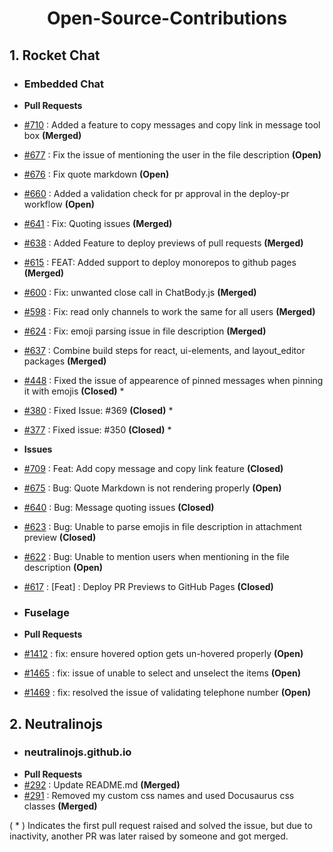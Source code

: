 <h1 align="center">Open-Source-Contributions</h1>

## 1. Rocket Chat
- ### Embedded Chat
- **Pull Requests**
- [#710](https://github.com/RocketChat/EmbeddedChat/pull/710) : Added a feature to copy messages and copy link in message tool box  **(Merged)**
- [#677](https://github.com/RocketChat/EmbeddedChat/pull/677) : Fix the issue of mentioning the user in the file description **(Open)**
- [#676](https://github.com/RocketChat/EmbeddedChat/pull/676) : Fix quote markdown **(Open)**
- [#660](https://github.com/RocketChat/EmbeddedChat/pull/660) : Added a validation check for pr approval in the deploy-pr workflow **(Open)**
- [#641](https://github.com/RocketChat/EmbeddedChat/pull/641) : Fix: Quoting issues **(Merged)** 
- [#638](https://github.com/RocketChat/EmbeddedChat/pull/638) : Added Feature to deploy previews of pull requests **(Merged)**
- [#615](https://github.com/RocketChat/EmbeddedChat/pull/615) : FEAT: Added support to deploy monorepos to github pages **(Merged)**
- [#600](https://github.com/RocketChat/EmbeddedChat/pull/600) : Fix: unwanted close call in ChatBody.js **(Merged)**
- [#598](https://github.com/RocketChat/EmbeddedChat/pull/598) : Fix: read only channels to work the same for all users **(Merged)**
- [#624](https://github.com/RocketChat/EmbeddedChat/pull/624) : Fix: emoji parsing issue in file description **(Merged)**
- [#637](https://github.com/RocketChat/EmbeddedChat/pull/637) : Combine build steps for react, ui-elements, and layout_editor packages **(Merged)**
- [#448](https://github.com/RocketChat/EmbeddedChat/pull/448) : Fixed the issue of appearence of pinned messages when pinning it with emojis **(Closed)** *
- [#380](https://github.com/RocketChat/EmbeddedChat/pull/380) : Fixed Issue: #369 **(Closed)** *
- [#377](https://github.com/RocketChat/EmbeddedChat/pull/377) : Fixed issue: #350 **(Closed)** *

- **Issues**
- [#709](https://github.com/RocketChat/EmbeddedChat/issues/709) : Feat: Add copy message and copy link feature **(Closed)**
- [#675](https://github.com/RocketChat/EmbeddedChat/issues/675) : Bug: Quote Markdown is not rendering properly **(Open)**
- [#640](https://github.com/RocketChat/EmbeddedChat/issues/640) : Bug: Message quoting issues **(Closed)**
- [#623](https://github.com/RocketChat/EmbeddedChat/issues/623) : Bug: Unable to parse emojis in file description in attachment preview **(Closed)**
- [#622](https://github.com/RocketChat/EmbeddedChat/issues/622) : Bug: Unable to mention users when mentioning in the file description **(Open)**
- [#617](https://github.com/RocketChat/EmbeddedChat/issues/617) : [Feat] : Deploy PR Previews to GitHub Pages **(Closed)**

- ### Fuselage
- **Pull Requests**
- [#1412](https://github.com/RocketChat/fuselage/pull/1412) : fix: ensure hovered option gets un-hovered properly **(Open)**
- [#1465](https://github.com/RocketChat/fuselage/pull/1465) : fix: issue of unable to select and unselect the items **(Open)**
- [#1469](https://github.com/RocketChat/fuselage/pull/1469) : fix: resolved the issue of validating telephone number **(Open)**

## 2. Neutralinojs 
- ### neutralinojs.github.io
- **Pull Requests**
- [#292](https://github.com/neutralinojs/neutralinojs.github.io/pull/292) : Update README.md **(Merged)**
- [#291](https://github.com/neutralinojs/neutralinojs.github.io/pull/291) : Removed my custom css names and used Docusaurus css classes **(Merged)**

( * ) Indicates the first pull request raised and solved the issue, but due to inactivity, another PR was later raised by someone and got merged.
